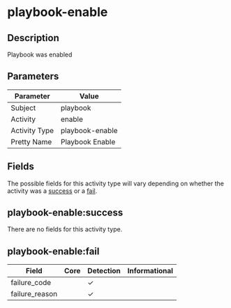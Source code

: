playbook-enable
===============

Description
-----------
Playbook was enabled

Parameters
----------
| Parameter     | Value           |
| ------------- | --------------- |
| Subject       | playbook        |
| Activity      | enable          |
| Activity Type | playbook-enable |
| Pretty Name   | Playbook Enable |


Fields
------

The possible fields for this activity type will vary depending on whether the activity was a [success](#playbook-enablesuccess) or a [fail](#playbook-enablefail).


playbook-enable:success
-----------------------

There are no fields for this activity type.


playbook-enable:fail
--------------------

| Field          | Core | Detection | Informational |
| -------------- | ---- | --------- | ------------- |
| failure_code   |      | &#10003;  |               |
| failure_reason |      | &#10003;  |               |